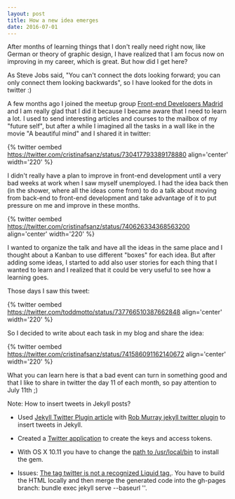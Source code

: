 ```yaml
---
layout: post
title: How a new idea emerges
date: 2016-07-01
---
```


After months of learning things that I don't really need right now, like German or theory of graphic design, I have realized that I am focus now on improving in my career, which is great. But how did I get here?

As Steve Jobs said, "You can't connect the dots looking forward; you can only connect them looking backwards", so I have looked for the dots in twitter :)

A few months ago I joined the meetup group <a href="http://www.meetup.com/es-ES/Front-end-Developers-Madrid/">Front-end Developers Madrid</a> and I am really glad that I did it because I became aware that I need to learn a lot. I used to send interesting articles and courses to the mailbox of my "future self", but after a while I imagined all the tasks in a wall like in the movie "A beautiful mind" and I shared it in twitter:

{% twitter oembed https://twitter.com/cristinafsanz/status/730417793389178880 align='center' width='220' %}

I didn't really have a plan to improve in front-end development until a very bad weeks at work when I saw myself unemployed. I had the idea back then (in the shower, where all the ideas come from) to do a talk about moving from back-end to front-end development and take advantage of it to put pressure on me and improve in these months.

{% twitter oembed https://twitter.com/cristinafsanz/status/740626334368563200 align='center' width='220' %} 

I wanted to organize the talk and have all the ideas in the same place and I thought about a Kanban to use different "boxes" for each idea. But after adding some ideas, I started to add also user stories for each thing that I wanted to learn and I realized that it could be very useful to see how a learning goes. 

Those days I saw this tweet:

{% twitter oembed https://twitter.com/toddmotto/status/737766510387662848 align='center' width='220' %}

So I decided to write about each task in my blog and share the idea:

{% twitter oembed https://twitter.com/cristinafsanz/status/741586091162140672 align='center' width='220' %}

What you can learn here is that a bad event can turn in something good and that I like to share in twitter the day 11 of each month, so pay attention to July 11th ;)


Note: How to insert tweets in Jekyll posts?

- Used <a href="http://phatblat.com/2016/01/05/jekyll-twitter-plugin.html">Jekyll Twitter Plugin article</a> with <a href="https://github.com/rob-murray/jekyll-twitter-plugin">Rob Murray jekyll twitter plugin</a> to insert tweets in Jekyll.

- Created a <a href="https://apps.twitter.com/app/new"> Twitter application</a> to create the keys and access tokens.

- With OS X 10.11 you have to change the <a href="https://github.com/CocoaPods/CocoaPods/issues/3680">path to /usr/local/bin</a> to install the gem.

- Issues: <a href="https://github.com/rob-murray/jekyll-twitter-plugin/issues/15">The tag twitter is not a recognized Liquid tag.</a>. You have to build the HTML locally and then merge the generated code into the gh-pages branch: bundle exec jekyll serve --baseurl ''.


